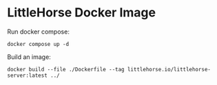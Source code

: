 # LittleHorse Docker Image

Run docker compose:

```
docker compose up -d
```

Build an image:

```
docker build --file ./Dockerfile --tag littlehorse.io/littlehorse-server:latest ../
```
